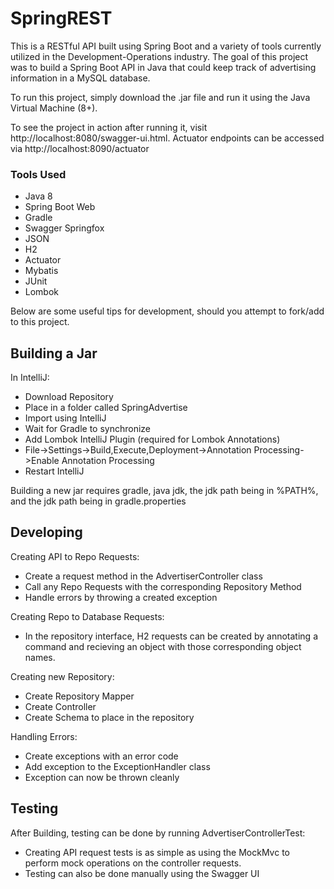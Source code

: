 # SpringREST

This is a RESTful API built using Spring Boot and a variety of tools currently utilized in the Development-Operations industry. The goal of this project was to build a Spring Boot API in Java that could keep track of advertising information in a MySQL database.

To run this project, simply download the .jar file and run it using the Java Virtual Machine (8+).

To see the project in action after running it, visit http://localhost:8080/swagger-ui.html. Actuator endpoints can be accessed via http://localhost:8090/actuator

### Tools Used
- Java 8
- Spring Boot Web
- Gradle
- Swagger Springfox
- JSON
- H2
- Actuator
- Mybatis
- JUnit
- Lombok

Below are some useful tips for development, should you attempt to fork/add to this project.

## Building a Jar
In IntelliJ:
* Download Repository
* Place in a folder called SpringAdvertise
* Import using IntelliJ
* Wait for Gradle to synchronize
* Add Lombok IntelliJ Plugin (required for Lombok Annotations)
* File->Settings->Build,Execute,Deployment->Annotation Processing->Enable Annotation Processing
* Restart  IntelliJ

Building a new jar requires gradle, java jdk, the jdk path being in %PATH%, and the jdk path being in gradle.properties

## Developing
Creating API to Repo Requests:
*  Create a request method in the AdvertiserController class
* Call any Repo Requests with the corresponding Repository Method
* Handle errors by throwing a created exception

Creating Repo to Database Requests:
* In the repository interface, H2 requests can be created by annotating a command and recieving an object with those corresponding object names.

Creating new Repository:
* Create Repository Mapper
* Create Controller
* Create Schema to place in the repository

Handling Errors:
* Create exceptions with an error code
* Add exception to the ExceptionHandler class
* Exception can now be thrown cleanly

## Testing
After Building, testing can be done by running AdvertiserControllerTest:
* Creating API request tests is as simple as using the MockMvc to perform mock operations on the controller requests.
* Testing can also be done manually using the Swagger UI
